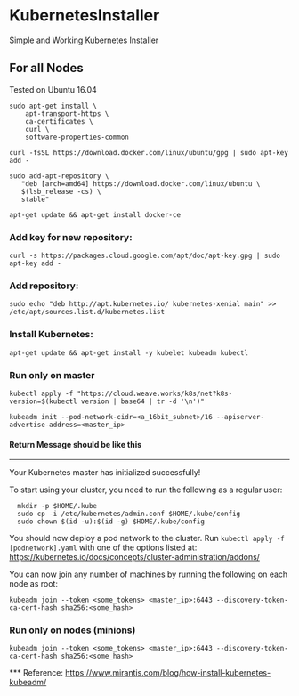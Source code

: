 # KubernetesInstaller
Simple and Working Kubernetes Installer
## For all Nodes

Tested on Ubuntu 16.04

```
sudo apt-get install \
    apt-transport-https \
    ca-certificates \
    curl \
    software-properties-common
```
```
curl -fsSL https://download.docker.com/linux/ubuntu/gpg | sudo apt-key add -
```
```
sudo add-apt-repository \
   "deb [arch=amd64] https://download.docker.com/linux/ubuntu \
   $(lsb_release -cs) \
   stable"
```
```
apt-get update && apt-get install docker-ce
```

### Add key for new repository:
```
curl -s https://packages.cloud.google.com/apt/doc/apt-key.gpg | sudo apt-key add -
```

### Add repository:
```
sudo echo "deb http://apt.kubernetes.io/ kubernetes-xenial main" >> /etc/apt/sources.list.d/kubernetes.list
```

### Install Kubernetes:
```
apt-get update && apt-get install -y kubelet kubeadm kubectl
```

### Run only on master
```
kubectl apply -f "https://cloud.weave.works/k8s/net?k8s-version=$(kubectl version | base64 | tr -d '\n')"

kubeadm init --pod-network-cidr=<a_16bit_subnet>/16 --apiserver-advertise-address=<master_ip>
```

#### Return Message should be like this
---
Your Kubernetes master has initialized successfully!

To start using your cluster, you need to run the following as a regular user:

```
  mkdir -p $HOME/.kube
  sudo cp -i /etc/kubernetes/admin.conf $HOME/.kube/config
  sudo chown $(id -u):$(id -g) $HOME/.kube/config
```

You should now deploy a pod network to the cluster.
Run ```kubectl apply -f [podnetwork].yaml``` with one of the options listed at:
  https://kubernetes.io/docs/concepts/cluster-administration/addons/

You can now join any number of machines by running the following on each node
as root:
```
kubeadm join --token <some_tokens> <master_ip>:6443 --discovery-token-ca-cert-hash sha256:<some_hash>
```

### Run only on nodes (minions)

```
kubeadm join --token <some_tokens> <master_ip>:6443 --discovery-token-ca-cert-hash sha256:<some_hash>
```

*** Reference: https://www.mirantis.com/blog/how-install-kubernetes-kubeadm/
